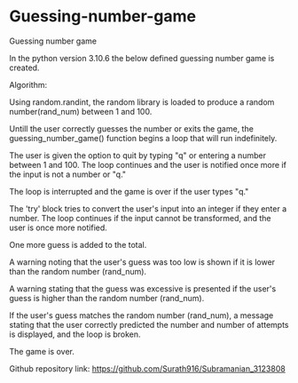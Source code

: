 
# Guessing-number-game
Guessing number game

In the python version 3.10.6 the below defined guessing number game is created.

Algorithm:

Using random.randint, the random library is loaded to produce a random number(rand_num) between 1 and 100.

Untill the user correctly guesses the number or exits the game, the guessing_number_game() function begins a loop that will run indefinitely.

The user is given the option to quit by typing "q" or entering a number between 1 and 100. The loop continues and the user is notified once more if the input is not a number or "q."

The loop is interrupted and the game is over if the user types "q."

The 'try' block tries to convert the user's input into an integer if they enter a number. The loop continues if the input cannot be transformed, and the user is once more notified.

One more guess is added to the total.

A warning noting that the user's guess was too low is shown if it is lower than the random number (rand_num).

A warning stating that the guess was excessive is presented if the user's guess is higher than the random number (rand_num).

If the user's guess matches the random number (rand_num), a message stating that the user correctly predicted the number and number of attempts is displayed, and the loop is broken.

The game is over.

Github repository link: https://github.com/Surath916/Subramanian_3123808









